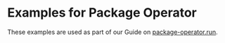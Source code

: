# Examples for Package Operator

These examples are used as part of our Guide on [package-operator.run](http://package-operator.run/).
